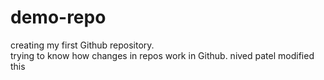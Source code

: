 # demo-repo
creating my first Github repository.<br>
trying to know how changes in repos work in Github.
nived patel modified this
